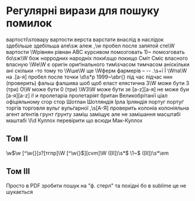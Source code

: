 # Регулярні вирази для пошуку помилок

вартості\sтовару    вартости
верста  варстати
внаслід в наслідок
здебільше   здебільша
але\sж  алеж
,\w пробел после запятой
сте\W   вартости
\Wрівнян    рівнан
АВС курсивом помозговать
1)~         помозговать
бо\sж\W     бож
норродних   народніх
поки\sщо    покищо
Сміт        Сміс
власного    власную
\Wе\W       є
оригін      ориґінального
тим\sчасом  тимчасом
аніскільки  ані скільки
-то         тому то
\Wше\W      ще
\Wферм      фармерів
–           --
\.\s+ї      Ї
\Wпа\W      на
\.[а-я]     пробел после точки
\d\s*p      1999~\abr{}
під час     підчас
ннн         (проверить)
фальш       фалшива
шоб         щоб
еласт       елястична
З\W         може бути 3 (три)
О\W         може бути 0 (три)
\W3\W       може бути зе
[a-z][а-я]  не може буи
[а-я][a-z]
і!          и
пролетаріа  пролетаріят
британ      Великобрітанії
ціал        офіціяльному
crop        стор
Шотлан      Шотляндія
Ірла        Ірляндія
португ      портуґ
торгів		  торговля
вульг 		  вульґарної
,\s[А-Я]	  проверить
колоніа		  колоніяльна
агент		    аґентів
грунт		    ґрунту
заміш       заміщує але не замішання
масштабі    маштабі
\l\d
Куллох      перевірити що всюди Мак-Куллох

## Том ІІ

\w\$\w
[^\w{}]з?[тгпр]\W
[^\w{}$][cvm]\W
([IІ])\s*\$  \1~\$
([IІ])\s*\\em

## Том ІІI
Просто в PDF зробити пошук на "ф. стерл" та похідні бо в sublime це не шукається
